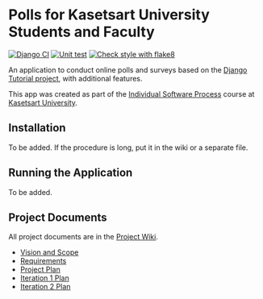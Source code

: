 # Polls for Kasetsart University Students and Faculty
[![Django CI](https://github.com/Karczel/ku-polls/actions/workflows/django.yml/badge.svg)](https://github.com/Karczel/ku-polls/actions/workflows/django.yml)
[![Unit test](https://github.com/Karczel/ku-polls/actions/workflows/unittest.yml/badge.svg)](https://github.com/Karczel/ku-polls/actions/workflows/unittest.yml)
[![Check style with flake8](https://github.com/Karczel/ku-polls/actions/workflows/Style.yml/badge.svg)](https://github.com/Karczel/ku-polls/actions/workflows/Style.yml)

An application to conduct online polls and surveys based
on the [Django Tutorial project](https://docs.djangoproject.com/en/4.1/intro/tutorial01/), with
additional features.

This app was created as part of the [Individual Software Process](
https://cpske.github.io/ISP) course at [Kasetsart University](https://www.ku.ac.th).

## Installation

To be added. If the procedure is long, put it in the wiki or a separate file.

## Running the Application

To be added.

## Project Documents

All project documents are in the [Project Wiki](../../wiki/Home).

- [Vision and Scope](../../wiki/Vision%20and%20Scope)
- [Requirements](../../wiki/Requirements)
- [Project Plan](../../wiki/Project%20Plan)
- [Iteration 1 Plan](../../wiki/Iteration%201%20Plan)
- [Iteration 2 Plan](../../wiki/Iteration%202%20Plan)

